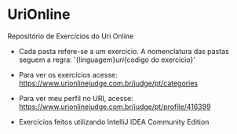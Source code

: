 # UriOnline
 
Repositório de Exercícios do Uri Online

- Cada pasta refere-se a um exercício. A nomenclatura das pastas seguem a regra: '{linguagem}_uri_{codigo do exercicio}'

- Para ver os exercícios acesse: https://www.urionlinejudge.com.br/judge/pt/categories

- Para ver meu perfil no URI, acesse: https://www.urionlinejudge.com.br/judge/pt/profile/416399

- Exercícios feitos utilizando IntelliJ IDEA Community Edition
